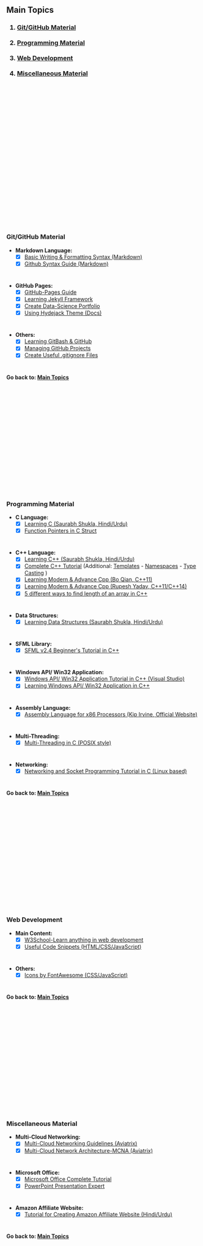 <h2>Main Topics</h2>
<h3>
    <ol>
        <li><a href="#gitgithub-material">Git/GitHub Material</a></li>
        <br>
        <li><a href="#programming-material">Programming Material</a></li>
        <br>
        <li><a href="#web-development">Web Development</a></li>
        <br>
        <li><a href="#miscellaneous-material">Miscellaneous Material</a></li>
    </ol> 
<h3>
<br>
<br>
<br>
<br>
<br>
<br>
<br>
<br>
<br>
<br>
<br>
<br>
<br>
<br>
<br>
<br>
<br>
<br>

### Git/GitHub Material
- **Markdown Language:**
    - [x] [Basic Writing & Formatting Syntax (Markdown)](https://docs.github.com/en/enterprise/2.18/user/github/writing-on-github/basic-writing-and-formatting-syntax)
    - [x] [Github Syntax Guide (Markdown)](https://guides.github.com/features/mastering-markdown)
#
- **GitHub Pages:**
    - [x] [GitHub-Pages Guide](https://docs.github.com/en/github/working-with-github-pages)
    - [x] [Learning Jekyll Framework](https://jekyllrb.com/docs)
    - [x] [Create Data-Science Portfolio](https://www.dataoptimal.com/github-data-science-portfolio)
    - [x] [Using Hydejack Theme (Docs)](https://hydejack.com/docs/)
#
- **Others:**
    - [x] [Learning GitBash & GitHub](https://www.youtube.com/playlist?list=PL6gx4Cwl9DGAKWClAD_iKpNC0bGHxGhcx)
    - [x] [Managing GitHub Projects](https://youtu.be/ff5cBkPg-bQ)
    - [x] [Create Useful .gitignore Files](https://www.toptal.com/developers/gitignore)
#
<strong>Go back to: <a href="#main-topics">Main Topics</a></strong>
<br>
<br>
<br>
<br>
<br>
<br>
<br>
<br>
<br>
<br>
<br>
<br>
<br>
<br>
<br>
<br>
<br>
<br>

### Programming Material
- **C Language:**
    - [X] [Learning C (Saurabh Shukla, Hindi/Urdu)](https://www.youtube.com/user/saurabhexponent1/playlists?view=50&sort=dd&shelf_id=2)
    - [x] [Function Pointers in C Struct](https://www.codeproject.com/Tips/800474/Function-Pointer-in-C-Struct)
#
- **C++ Language:**
    - [X] [Learning C++ (Saurabh Shukla, Hindi/Urdu)](https://www.youtube.com/channel/UCD-scAE4ju78dld1kpcsQfQ/playlists)
    - [X] [Complete C++ Tutorial](http://www.cplusplus.com/doc/tutorial) (Additional: [Templates](http://www.cplusplus.com/doc/oldtutorial/templates) - [Namespaces](http://www.cplusplus.com/doc/oldtutorial/namespaces) - [Type Casting](http://www.cplusplus.com/doc/oldtutorial/typecasting) )
    - [x] [Learning Modern & Advance Cpp (Bo Qian, C++11)](https://www.youtube.com/user/BoQianTheProgrammer/playlists)
    - [x] [Learning Modern & Advance Cpp (Rupesh Yadav, C++11/C++14)](https://www.youtube.com/c/CppNuts/playlists)
    - [x] [5 different ways to find length of an array in C++](https://www.techiedelight.com/find-lt)
#
- **Data Structures:**
    - [X] [Learning Data Structures (Saurabh Shukla, Hindi/Urdu)](https://www.youtube.com/channel/UCu4ztYtW-Bg1KIfcLAULtVQ/playlists)
#
- **SFML Library:**
  - [x] [SFML v2.4 Beginner's Tutorial in C++](https://www.youtube.com/playlist?list=PL21OsoBLPpMOO6zyVlxZ4S4hwkY_SLRW9)
#
- **Windows API/ Win32 Application:**
  - [x] [Windows API/ Win32 Application Tutorial in C++ (Visual Studio)](https://www.xoax.net/cpp/crs/win32/index.php)
  - [x] [Learning Windows API/ Win32 Application in C++](https://www.youtube.com/playlist?list=PLWzp0Bbyy_3i750dsUj7yq4JrPOIUR_NK)
#
- **Assembly Language:**
  - [x] [Assembly Language for x86 Processors (Kip Irvine, Official Website)](http://www.asmirvine.com)
#
- **Multi-Threading:**
  - [x] [Multi-Threading in C (POSIX style)](https://softpixel.com/~cwright/programming/threads/threads.c.php)
#
- **Networking:**
  - [x] [Networking and Socket Programming Tutorial in C (Linux based)](https://www.codeproject.com/Articles/586000/Networking-and-Socket-programming-tutorial-in-C)
#
<strong>Go back to: <a href="#main-topics">Main Topics</a></strong>
<br>
<br>
<br>
<br>
<br>
<br>
<br>
<br>
<br>
<br>
<br>
<br>
<br>
<br>
<br>
<br>
<br>
<br>

### Web Development
- **Main Content:**
    - [x] [W3School-Learn anything in web development](https://www.w3schools.com)
    - [x] [Useful Code Snippets (HTML/CSS/JavaScript)](https://www.w3schools.com/howto/default.asp)
#
- **Others:**
    - [x] [Icons by FontAwesome (CSS/JavaScript)](https://fontawesome.com/v4.7.0/icons)
#
<strong>Go back to: <a href="#main-topics">Main Topics</a></strong>
<br>
<br>
<br>
<br>
<br>
<br>
<br>
<br>
<br>
<br>
<br>
<br>
<br>
<br>
<br>
<br>
<br>
<br>

### Miscellaneous Material
- **Multi-Cloud Networking:**
    - [x] [Multi-Cloud Networking Guidelines (Aviatrix)](https://community.aviatrix.com/t/y4hh4ml/ace-associate-self-paced-learning-guidelines)
    - [x] [Multi-Cloud Network Architecture-MCNA (Aviatrix)](https://www.youtube.com/playlist?list=PLS_Z06KvSDsa_ZKIUwgiQb_mSGQNMfcnj)
#
- **Microsoft Office:**
    - [x] [Microsoft Office Complete Tutorial](https://www.youtube.com/c/KevinStratvert/playlists?view=50&flow=grid&shelf_id=15)
    - [x] [PowerPoint Presentation Expert](https://www.youtube.com/channel/UCaEPKLsvtAZBtGtG5ZKwVWg)
#
- **Amazon Affiliate Website:**
    - [x] [Tutorial for Creating Amazon Affiliate Website (Hindi/Urdu)](https://www.youtube.com/playlist?list=PLNh2fM2PO719EXwlFxfAGzVw2cGEl3xoC)
#
<strong>Go back to: <a href="#main-topics">Main Topics</a></strong>
<br>
<br>
<br>
<br>
<br>
<br>
<br>
<br>
<br>
<br>
<br>
<br>
<br>
<br>
<br>
<br>
<br>
<br>
